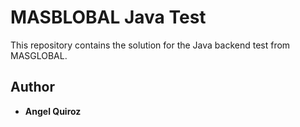 # MASBLOBAL Java Test

This repository contains the solution for the Java backend test from MASGLOBAL.

## Author
 - **Angel Quiroz**

